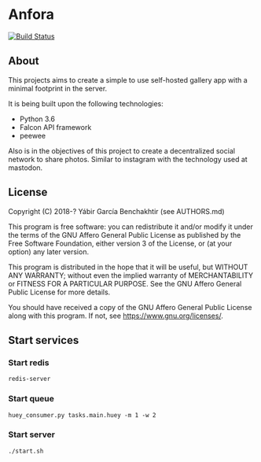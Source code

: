 # Anfora

[![Build Status](https://travis-ci.com/yabirgb/zinat.svg?branch=master)](https://travis-ci.com/yabirgb/zinat)

## About

This projects aims to create a simple to use self-hosted gallery app
with a minimal footprint in the server.

It is being built upon the following technologies:

* Python 3.6
* Falcon API framework
* peewee

Also is in the objectives of this project to create a decentralized social
network to share photos. Similar to instagram with the technology used at mastodon.

## License

Copyright (C) 2018-? Yábir García Benchakhtir (see AUTHORS.md)

This program is free software: you can redistribute it and/or modify it under the terms of the GNU Affero General Public License as published by the Free Software Foundation, either version 3 of the License, or (at your option) any later version.

This program is distributed in the hope that it will be useful, but WITHOUT ANY WARRANTY; without even the implied warranty of MERCHANTABILITY or FITNESS FOR A PARTICULAR PURPOSE. See the GNU Affero General Public License for more details.

You should have received a copy of the GNU Affero General Public License along with this program. If not, see https://www.gnu.org/licenses/.


## Start services

### Start redis

    redis-server

### Start queue

    huey_consumer.py tasks.main.huey -m 1 -w 2

### Start server

    ./start.sh


